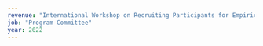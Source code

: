 ```yaml
---
revenue: "International Workshop on Recruiting Participants for Empirical Software Engineering (RoPES)"
job: "Program Committee"
year: 2022
---
```


